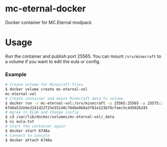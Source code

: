 # mc-eternal-docker
Docker container for MC.Eternal modpack

# Usage

Run the container and publish port 25565. You can mount `/srv/minecraft` to a volume if you want to edit the eula or config.

### Example

```bash
# Create volume for Minecraft files
$ docker volume create mc-eternal-vol
mc-eternal-vol
# Create container and mount Minecraft data to volume
$ docker run -v mc-eternal-vol:/srv/minecraft -p 25565:25565 -p 25575:25575 -p 8123:8123 -i -d --name mceternal mymindstorm/mc-eternal:1.3.6
6748a532e6e3241d22f25e55140c784be0b0a3f81e123b79cfaec5c4d502b245
# Agree to ELUA and change config
$ cd /var/lib/docker/volumes/mc-eternal-vol/_data
$ vi eula.txt
# Start the container again
$ docker start 6748a
# Connect to console
$ docker attach 6748a
```
